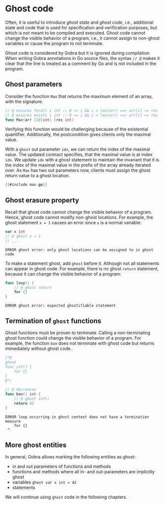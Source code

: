 # Ghost code

Often, it is useful to introduce _ghost state_ and _ghost code_, i.e., additional state and code that is used for specification and verification purposes, but which is not meant to be compiled and executed.
Ghost code cannot change the visible behavior of a program, i.e., it cannot assign to non-ghost variables or cause the program to not terminate.
<!-- "it cannot cause the program to not terminate." also the reverse, cannot cause a  -->

Ghost code is considered by Gobra but it is ignored during compilation.
When writing Gobra annotations in Go source files, the syntax `// @` makes it clear that the line is treated as a comment by Go and is not included in the program.

<!-- ## TODO Ghost functions -->
<!-- limitation: no error if we call ghost function in go code -->
<!-- but error "Found call to non-ghost impure function in ghost code" -->

## Ghost parameters
Consider the function `Max` that returns the maximum element of an array, with the signature:
``` go
// @ ensures forall i int :: 0 <= i && i < len(arr) ==> arr[i] <= res
// @ ensures exists i int :: 0 <= i && i < len(arr) ==> arr[i] == res
func Max(arr [10]int) (res int)
```
Verifying this function would be challenging because of the existential quantifier.
Additionally, the postcondition gives clients only the maximal value.

With a `ghost` out parameter `idx`, we can return the index of the maximal value.
The updated contract specifies, that the maximal value is at index `idx`.
We update `idx` with a ghost statement to maintain the invariant that it is the index of the maximal value in the prefix of the array already iterated over.
As `Max` has two out parameters now, clients  must assign the ghost return value to a ghost location.
``` go verifies
{{#include max.go}}
```

<!-- todo if not declared before, it is inferred automatically for the := assignment -->


## Ghost erasure property
Recall that ghost code cannot change the visible behavior of a program.
Hence, ghost code cannot modify non-ghost locations.
For example, the ghost statement `x = 1` causes an error since `x` is a normal variable:
``` go does_not_verify
var x int
// @ ghost x = 1
// ...
```
``` text
ERROR ghost error: only ghost locations can be assigned to in ghost code
```
<!-- TODO Limitation: if the statement is not made ghost, there is no error but it updates the variable!
    var x int
    // @ x = 1
    // @ assert x == 1
    // @ assert x == 0  // ERROR
-->

To make a statement ghost, add `ghost` before it.
Although not all statements can appear in ghost code.
For example, there is no ghost `return` statement, because it can change the visible behavior of a program:
``` go does_not_verify
func loop() {
    // @ ghost return
    for {}
}
```
``` text
ERROR ghost error: expected ghostifiable statement
```


## Termination of `ghost` functions
Ghost functions must be proven to terminate.
Calling a non-terminating ghost function could change the visible behavior of a program.
For example, the function `boo` does not terminate with ghost code but returns immediately without ghost code..
``` go does_not_verify
/*@
ghost
func inf() {
    for {}
}
@*/

// @ decreases
func boo() int {
    // @ ghost inf()
    return 42
}
```
``` text
ERROR loop occurring in ghost context does not have a termination measure
    for {}
 ^
```

    

## More ghost entities
<!-- from tutorial.md -->
In general, Gobra allows marking the following entities as ghost:
- in and out parameters of functions and methods
- functions and methods where all in- and out-parameters are implicitly ghost
- variables `ghost var x int = 42` 
- statements <!--  (if-then-else, loops) -->
<!-- - ghost types (e.g. sequences, sets, multisets) -->

We will continue using `ghost` code in the following chapters.

